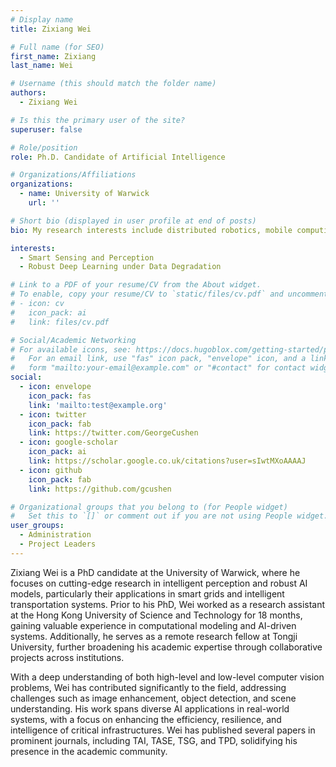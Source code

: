 ```yaml
---
# Display name
title: Zixiang Wei

# Full name (for SEO)
first_name: Zixiang
last_name: Wei

# Username (this should match the folder name)
authors:
  - Zixiang Wei

# Is this the primary user of the site?
superuser: false

# Role/position
role: Ph.D. Candidate of Artificial Intelligence

# Organizations/Affiliations
organizations:
  - name: University of Warwick
    url: ''

# Short bio (displayed in user profile at end of posts)
bio: My research interests include distributed robotics, mobile computing and programmable matter.

interests:
  - Smart Sensing and Perception
  - Robust Deep Learning under Data Degradation

# Link to a PDF of your resume/CV from the About widget.
# To enable, copy your resume/CV to `static/files/cv.pdf` and uncomment the lines below.
# - icon: cv
#   icon_pack: ai
#   link: files/cv.pdf

# Social/Academic Networking
# For available icons, see: https://docs.hugoblox.com/getting-started/page-builder/#icons
#   For an email link, use "fas" icon pack, "envelope" icon, and a link in the
#   form "mailto:your-email@example.com" or "#contact" for contact widget.
social:
  - icon: envelope
    icon_pack: fas
    link: 'mailto:test@example.org'
  - icon: twitter
    icon_pack: fab
    link: https://twitter.com/GeorgeCushen
  - icon: google-scholar
    icon_pack: ai
    link: https://scholar.google.co.uk/citations?user=sIwtMXoAAAAJ
  - icon: github
    icon_pack: fab
    link: https://github.com/gcushen

# Organizational groups that you belong to (for People widget)
#   Set this to `[]` or comment out if you are not using People widget.
user_groups:
  - Administration
  - Project Leaders
---
```


Zixiang Wei is a PhD candidate at the University of Warwick, where he focuses on cutting-edge research in intelligent perception and robust AI models, particularly their applications in smart grids and intelligent transportation systems. Prior to his PhD, Wei worked as a research assistant at the Hong Kong University of Science and Technology for 18 months, gaining valuable experience in computational modeling and AI-driven systems. Additionally, he serves as a remote research fellow at Tongji University, further broadening his academic expertise through collaborative projects across institutions.

With a deep understanding of both high-level and low-level computer vision problems, Wei has contributed significantly to the field, addressing challenges such as image enhancement, object detection, and scene understanding. His work spans diverse AI applications in real-world systems, with a focus on enhancing the efficiency, resilience, and intelligence of critical infrastructures. Wei has published several papers in prominent journals, including TAI, TASE, TSG, and TPD, solidifying his presence in the academic community.
